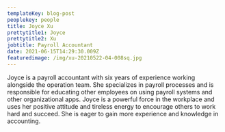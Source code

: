 ```yaml
---
templateKey: blog-post
peoplekey: people
title: Joyce Xu
prettytitle1: Joyce
prettytitle2: Xu
jobtitle: Payroll Accountant
date: 2021-06-15T14:29:30.009Z
featuredimage: /img/xu-20210522-04-008sq.jpg
---
```

Joyce is a payroll accountant with six years of experience working alongside the operation team.  She specializes in payroll processes and is responsible for educating other employees on using payroll systems and other organizational apps.  Joyce is a powerful force in the workplace and uses her positive attitude and tireless energy to encourage others to work hard and succeed.  She is eager to gain more experience and knowledge in accounting.